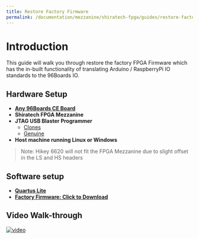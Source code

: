```yaml
---
title: Restore Factory Firmware
permalink: /documentation/mezzanine/shiratech-fpga/guides/restore-factory-firmware.md.html
---
```

# Introduction

This guide will walk you through restore the factory FPGA Firmware which has the in-built functionality of translating Arduino / RaspberryPi IO standards to the 96Boards IO.

## Hardware Setup

- **[Any 96Boards CE Board](https://www.96boards.org/products/ce/)**
- **Shiratech FPGA Mezzanine**
- **JTAG USB Blaster Programmer**
  - [Clones](https://www.amazon.com/gp/search/ref=sr_gnr_fkmr0?rh=i%3Aaps%2Ck%3Aaltera+usb+blaster&keywords=altera+usb+blaster&ie=UTF8&qid=1541022971)
  - [Genuine](https://www.arrow.com/en/products/p0302/terasic-technologies)
- **Host machine running Linux or Windows**

> Note: Hikey 6620 will not fit the FPGA Mezzanine due to slight offset in the LS and HS headers

## Software setup

- **[Quartus Lite](http://fpgasoftware.intel.com/)**
- **[Factory Firmware: Click to Download](https://github.com/ric96/documentation/raw/mezzanine-doc/mezzanine/shiratech-fpga/files/firmware/fpga_mezzanine_RELEASE_1_0.pof)**

## Video Walk-through

[![video](https://img.youtube.com/vi/YjVS5DqwFx8/0.jpg)](https://youtu.be/YjVS5DqwFx8)
